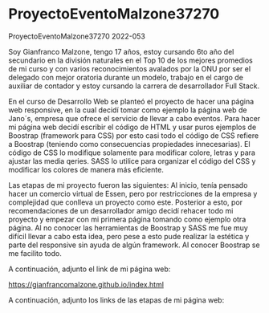 # ProyectoEventoMalzone37270
ProyectoEventoMalzone37270 2022-053

Soy Gianfranco Malzone, tengo 17 años, estoy cursando 6to año del secundario en la división naturales en el Top 10 de los mejores promedios de mi curso y con varios reconocimientos avalados por la ONU por ser el delegado con mejor oratoria durante un modelo, trabajo en el cargo de auxiliar de contador y estoy cursando la carrera de desarrollador Full Stack.

En el curso de Desarrollo Web se planteó el proyecto de hacer una página web responsive, en la cual decidí tomar como ejemplo la página web de Jano´s, empresa que ofrece el servicio de llevar a cabo eventos. Para hacer mi página web decidí escribir el código de HTML y usar puros ejemplos de Boostrap (framework para CSS) por esto casi todo el código de CSS refiere a Boostrap (teniendo como consecuencias propiedades innecesarias). El código de CSS lo modifique solamente para modificar colore, letras y para ajustar las media qeries. SASS lo utilice para organizar el código del CSS y modificar los colores de manera más eficiente.

Las etapas de mi proyecto fueron las siguientes:
Al inicio, tenía pensado hacer un comercio virtual de Essen, pero por restricciones de la empresa y complejidad que conlleva un proyecto como este.
Posterior a esto, por recomendaciones de un desarrollador amigo decidí rehacer todo mi proyecto y empezar con mi primera página tomando como ejemplo otra página. Al no conocer las herramientas de Boostrap y SASS me fue muy difícil llevar a cabo esta idea, pero pese a esto pude realizar la estética y parte del responsive sin ayuda de algún framework. Al conocer Boostrap se me facilito todo.

A continuación, adjunto el link de mi página web:

https://gianfrancomalzone.github.io/index.html

A continuación, adjunto los links de las etapas de mi página web:


